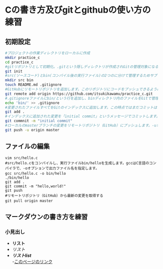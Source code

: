 # Cの書き方及びgitとgithubの使い方の練習
## 初期設定
```bash
#プロジェクトの作業ディレクトリをローカルに作成  
mkdir practice_c  
cd practice_c  
#gitリポジトリとして初期化。.gitという隠しディレクトリが作成されGitの管理対象になる  
git init
#src(ソースコード)とbin(コンパイル後の実行ファイル)の2つのに分けて管理するためサブディレクトリを作成します。  
mkdir src bin    
touch README.md .gitignore  
#GitHubにリモートリポジトリを追加します。このリポジトリにコードをプッシュできるようになります。   
git remote add origin https://github.com/itsukikawamu/practice_c.git
#.gitignoreファイルにbin/という行を追加し、binディレクトリ内のファイルをGitで管理しないように指定します。    
echo 'bin/' >> .gitignore  　　 
#変更されたファイルすべてをGitのインデックスに追加します。この時点ではまだコミットはされません。　　
git add .
#インデックスに追加された変更を「initial commit」というメッセージでコミットします。  
git commnit -m "initial commit"
#ローカルのmasterブランチの変更をリモートリポジトリ（GitHub）にプッシュします。-uオプションは、今後のgit pushがこのリモートブランチを対象にするように設定します。  
git push -u origin master    
```
## ファイルの編集
```
vim src/hello.c
#src/hello.cをコンパイルし、実行ファイルbin/helloを生成します。gccはC言語のコンパイラで、-oオプションで出力ファイル名を指定します。  
gcc src/hello.c -o bin/hello　　  
./bin/hello  
git add .  
git commit -m "hello,world!"  
git push
#リモートリポジトリ（GitHub）から最新の変更を取得する    
git pull origin master　　
```
## マークダウンの書き方を練習
### 小見出し
- **リスト**  
- *リスト*  
- ***リストlist***  
-[このページのリンク](https://github.com/itsukikawamu/practice_c/blob/master/note.md)



